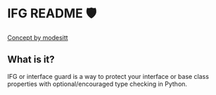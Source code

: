 # IFG README 🛡️
[Concept by modesitt](https://stackoverflow.com/a/55656927/14762853)

## What is it?

IFG or interface guard is a way to protect your interface or base class properties with optional/encouraged type checking in Python.
